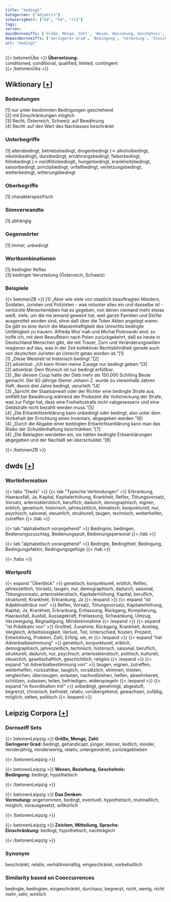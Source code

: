 ```yaml
---
title: "bedingt"
kategorien: ["Adjektiv"]
schwierigkeit: ["k4", "h4", "r11"]
tags:
series:
mainDornseiffs: ['Größe, Menge, Zahl', 'Wesen, Beziehung, Geschehnis', 'Das Denken', 'Zeichen, Mitteilung, Sprache']
domainDornseiffs: ['Geringerer Grad', 'Bedingung', 'Vermutung', 'Einschränkung']
url: "bedingt"
---
```


{{< betonenÜbs >}}
**Übersetzung:**  
conditioned, conditional, qualified, limited, contingent  
{{< /betonenÜbs >}}

## Wiktionary [[+](https://de.wiktionary.org/wiki/bedingt)]

### Bedeutungen
[1] nur unter bestimmten Bedingungen geschehend  
[2] mit Einschränkungen möglich  
[3] Recht, Österreich, Schweiz: auf Bewährung  
[4] Recht: auf den Wert des Nachlasses beschränkt  

### Unterbegriffe
[1] altersbedingt, betriebsbedingt, drogenbedingt (→ alkoholbedingt, nikotinbedingt), durstbedingt, ernährungsbedingt, fieberbedingt, föhnbedingt (→ nordföhnbedingt), hungerbedingt, krankheitsbedingt, saisonbedingt, prinzipbedingt, unfallbedingt, verletzungsbedingt, wetterbedingt, witterungsbedingt  

### Oberbegriffe
[1] charakterspezifisch  

### Sinnverwandte
[1] abhängig  

### Gegenwörter
[1] immer, unbedingt  

### Wortkombinationen
[1] bedingter Reflex  
[3] bedingte Verurteilung (Österreich, Schweiz)  

### Beispiele
{{< betonenZB >}}
[1] „Aber wie viele von staatlich beauftragten Mördern, Soldaten, Juristen und Polizisten - was mitunter alles ein und dasselbe ist - verkürzte Menschenleben hat es gegeben, von denen niemand mehr etwas weiß, viele, um die nie jemand geweint hat, weil ganze Familien und Dörfer ausgerottet worden sind, ohne daß über die Toten Akten angelegt waren. Da gibt es eine durch die Massenhaftigkeit des Unrechts bedingte Unfähigkeit zu trauern. Alfreda Woz´niak und Michal Piotrowski sind, so hoffe ich, mit dem Bewußtsein nach Polen zurückgekehrt, daß es heute in Deutschland Menschen gibt, die mit Trauer, Zorn und Veränderungswillen reagieren auf das, was in der Zeit kollektiver Rechtsblindheit gerade auch von deutschen Juristen an Unrecht getan worden ist.“[1]  
[1] „Diese Weisheit ist historisch bedingt.“[2]  
[2] adverbial: „Ich kann Ihnen meine Zusage nur bedingt geben.“[3]  
[2] adverbial: Dein Wunsch ist nur bedingt erfüllbar.  
[3] „Bei diesem Coup hatte der Dieb mehr als 150.000 Schilling Beute gemacht. Der 62-jährige Steirer Johann Z. wurde zu viereinhalb Jahren Haft, davon drei Jahre bedingt, verurteilt.“[4]  
[3] „Spricht der Staatsanwalt oder der Richter eine bedingte Strafe aus, entfällt bei Bewährung während der Probezeit die Vollstreckung der Strafe, was zur Folge hat, dass eine Freiheitsstrafe nicht «abgesessen» und eine Geldstrafe nicht bezahlt werden muss.“[5]  
[4] „Die Erbantrittserklärung kann unbedingt oder bedingt, also unter dem Vorbehalt der Errichtung eines Inventars, abgegeben werden.“[6]  
[4] „Durch die Abgabe einer bedingten Erbantrittserklärung kann man das Risiko der Schuldenhaftung beschränken.“[7]  
[4] „Die Beklagten wendeten ein, sie hätten bedingte Erbserklärungen abgegeben und der Nachlaß sei überschuldet.“[8]  

{{< /betonenZB >}}


## dwds [[+](https://www.dwds.de/wb/bedingt)]

### Wortinformation
{{< tabs "Dwds" >}}
{{< tab "Typische Verbindungen" >}}
Erkrankung, Haarausfall, Ja, Kapital, Kapitalerhöhung, Krankheit, Reflex, Tötungsvorsatz, Vorsatz, arteriosklerotisch, beruflich, dadurch, demographisch, eignen, erblich, genetisch, historisch, jahreszeitlich, klimatisch, konjunkturell, nur, psychisch, saisonal, steuerlich, strukturell, taugen, technisch, weiterhelfen, zutreffen
{{< /tab >}}

{{< tab "alphabetisch vorangehend" >}}
Bedingnis, bedingen, Bedienungszuschlag, Bedienungspult, Bedienungspersonal
{{< /tab >}}

{{< tab "alphabetisch vorangehend" >}}
Bedingte, Bedingtheit, Bedingung, Bedingungsfaktor, Bedingungsgefüge
{{< /tab >}}

{{< /tabs >}}

### Wortprofil
{{< expand "Überblick" >}} genetisch, konjunkturell, erblich, Reflex, jahreszeitlich, Vorsatz, taugen, nur, demographisch, dadurch, saisonal, Tötungsvorsatz, arteriosklerotisch, Kapitalerhöhung, Kapital, beruflich, strukturell, Krankheit, Erkrankung, Ja {{< /expand >}}
{{< expand "ist Adjektivattribut von" >}} Reflex, Vorsatz, Tötungsvorsatz, Kapitalerhöhung, Kapital, Ja, Krankheit, Erkrankung, Entlassung, Rückgang, Kompilierung, Haarausfall, Ausfall, Aussagekraft, Freilassung, Schwankung, Umzug, Verzweigung, Begnadigung, Mindereinnahme {{< /expand >}}
{{< expand "ist Prädikativ von" >}} Großteil, Zunahme, Rückgang, Krankheit, Anstieg, Vergleich, Arbeitslosigkeit, Verlust, Teil, Unterschied, Kosten, Prozent, Entwicklung, Problem, Zahl, Erfolg, sie, er {{< /expand >}}
{{< expand "hat Adverbialbestimmung" >}} genetisch, konjunkturell, erblich, demographisch, jahreszeitlich, technisch, historisch, saisonal, beruflich, strukturell, dadurch, nur, psychisch, arteriosklerotisch, politisch, kulturell, steuerlich, gesellschaftlich, geschichtlich, religiös {{< /expand >}}
{{< expand "ist Adverbialbestimmung von" >}} taugen, eignen, zutreffen, weiterhelfen, rückzahlbar, tauglich, vorsätzlich, stimmen, trösten, vergleichen, überzeugen, anlasten, nachvollziehen, helfen, abwehrbereit, schützen, zulassen, teilen, befriedigen, widerspiegeln {{< /expand >}}
{{< expand "in Koordination mit" >}} unbedingt, genehmigt, abgestuft, begrenzt, chronisch, befristet, relativ, vorübergehend, gewachsen, zufällig, möglich, selten, politisch {{< /expand >}}

## Leipzig Corpora [[+](https://corpora.uni-leipzig.de/en/res?word=bedingt&corpusId=deu_newscrawl-public_2018)]

### Dornseiff Sets
{{< betonenLeipzig >}}
**Größe, Menge, Zahl:**  
**Geringerer Grad:** bedingt, gehandicapt, jünger, kleiner, leidlich, minder, minderjährig, minderwertig, relativ, untergeordnet, zurückgeblieben  

{{< /betonenLeipzig >}}


{{< betonenLeipzig >}}
**Wesen, Beziehung, Geschehnis:**  
**Bedingung:** bedingt, hypothetisch  

{{< /betonenLeipzig >}}


{{< betonenLeipzig >}}
**Das Denken:**  
**Vermutung:** angenommen, bedingt, eventuell, hypothetisch, mutmaßlich, möglich, vorausgesetzt, willkürlich  

{{< /betonenLeipzig >}}


{{< betonenLeipzig >}}
**Zeichen, Mitteilung, Sprache:**  
**Einschränkung:** bedingt, hypothetisch, nachträglich  

{{< /betonenLeipzig >}}

### Synonym
beschränkt, relativ, verhältnismäßig, eingeschränkt, vorbehaltlich


### Similarity based on Cooccurrences
bedingte, bedingten, eingeschränkt, durchaus, begrenzt, nicht, wenig, nicht mehr, sehr, wirklich

